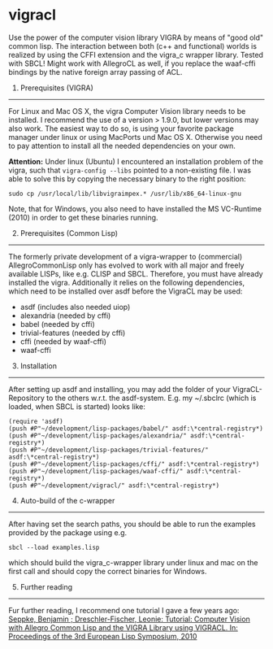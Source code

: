 vigracl
=======

Use the power of the computer vision library VIGRA by means of "good old" common lisp. The interaction between both (c++ and functional) worlds is realized by using the CFFI extension and the vigra_c wrapper library. Tested with SBCL! Might work with AllegroCL as well, if you replace the waaf-cffi bindings by the native foreign array passing of ACL.

1. Prerequisites (VIGRA)
-----------------------------------

For Linux and Mac OS X, the vigra Computer Vision library needs to be installed. I recommend the use of a version > 1.9.0, but lower versions may also work. The easiest way to do so, is using your favorite package manager under linux or using MacPorts und  Mac OS X. Otherwise you need to pay attention to install all the needed dependencies on your own.

<b>Attention:</b> Under linux (Ubuntu) I encountered an installation problem of the vigra, such that `vigra-config --libs` pointed to a non-existing file. I was able to solve this by copying the necessary binary to the right position:

    sudo cp /usr/local/lib/libvigraimpex.* /usr/lib/x86_64-linux-gnu

Note, that for Windows, you also need to have installed the MS VC-Runtime (2010) in order to get these binaries running.


2. Prerequisites (Common Lisp)
-----------------------------------

The formerly private development of a vigra-wrapper to (commercial) AllegroCommonLisp only has evolved to work with all major and freely available LISPs, like e.g. CLISP and SBCL. Therefore, you must have already installed the vigra. 
Additionally it relies on the following dependencies, which need to be installed over asdf before the VigraCL may be used:

 * asdf (includes also needed uiop)
 * alexandria (needed by cffi)
 * babel (needed by cffi)
 * trivial-features (needed by cffi)
 * cffi (needed by waaf-cffi)
 * waaf-cffi

3. Installation
-----------------------------------

After setting up asdf and installing, you may add the folder of your VigraCL-Repository to the others w.r.t. the asdf-system. E.g. my ~/.sbclrc (which is loaded, when SBCL is started) looks like:

    (require 'asdf)              
    (push #P"~/development/lisp-packages/babel/" asdf:\*central-registry*)
    (push #P"~/development/lisp-packages/alexandria/" asdf:\*central-registry*)
    (push #P"~/development/lisp-packages/trivial-features/" asdf:\*central-registry*)
    (push #P"~/development/lisp-packages/cffi/" asdf:\*central-registry*)
    (push #P"~/development/lisp-packages/waaf-cffi/" asdf:\*central-registry*)
    (push #P"~/development/vigracl/" asdf:\*central-registry*)

4. Auto-build of the c-wrapper
-----------------------------------

After having set the search paths, you should be able to run the examples provided by the package using e.g.

    sbcl --load examples.lisp 

which should build the vigra_c-wrapper library under linux and mac on the first call and should copy the correct binaries for Windows.

5. Further reading
-----------------------------------

Fur further reading, I recommend one tutorial I gave a few years ago:
<a href="http://kogs-www.informatik.uni-hamburg.de/~seppke/content/research/publications/2010_seppkeetal_els.pdf">Seppke, Benjamin ; Dreschler-Fischer, Leonie: Tutorial: Computer Vision with Allegro Common Lisp and the VIGRA Library using VIGRACL. In: Proceedings of the 3rd European Lisp Symposium, 2010</a>

